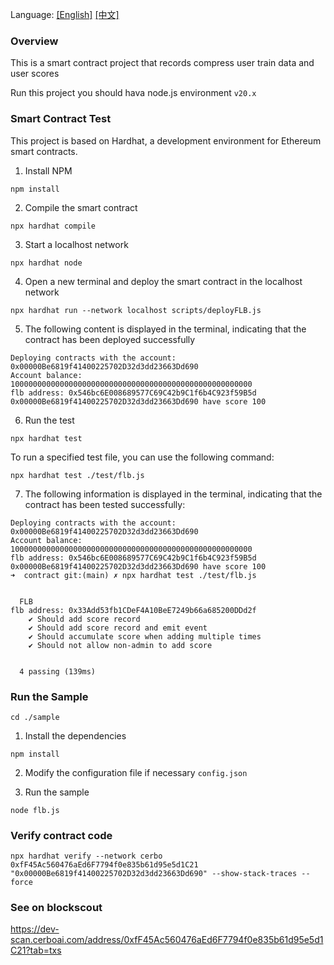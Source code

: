 Language: [[English]](./README.md) [[中文]](./README-cn.md)

### Overview
This is a smart contract project that records compress user train data and user scores 

Run this project you should hava node.js environment `v20.x`

### Smart Contract Test
This project is based on Hardhat, a development environment for Ethereum smart contracts.

1. Install NPM

`npm install
`

2. Compile the smart contract

`npx hardhat compile`

3. Start a localhost network

`npx hardhat node`

4. Open a new terminal and deploy the smart contract in the localhost network

`npx hardhat run --network localhost scripts/deployFLB.js`

5. The following content is displayed in the terminal, indicating that the contract has been deployed successfully

```shell
Deploying contracts with the account: 0x00000Be6819f41400225702D32d3dd23663Dd690
Account balance: 100000000000000000000000000000000000000000000000000000
flb address: 0x546bc6E008689577C69C42b9C1f6b4C923f59B5d
0x00000Be6819f41400225702D32d3dd23663Dd690 have score 100
```

6. Run the test

`npx hardhat test`

To run a specified test file, you can use the following command:

`npx hardhat test ./test/flb.js`

7. The following information is displayed in the terminal, indicating that the contract has been tested successfully:

```shell
Deploying contracts with the account: 0x00000Be6819f41400225702D32d3dd23663Dd690
Account balance: 100000000000000000000000000000000000000000000000000000
flb address: 0x546bc6E008689577C69C42b9C1f6b4C923f59B5d
0x00000Be6819f41400225702D32d3dd23663Dd690 have score 100
➜  contract git:(main) ✗ npx hardhat test ./test/flb.js


  FLB
flb address: 0x33Add53fb1CDeF4A10BeE7249b66a685200DDd2f
    ✔ Should add score record
    ✔ Should add score record and emit event
    ✔ Should accumulate score when adding multiple times
    ✔ Should not allow non-admin to add score


  4 passing (139ms)
```


### Run the Sample

`cd ./sample`

1. Install the dependencies

`npm install`

2. Modify the configuration file if necessary
`config.json`

3. Run the sample

`node flb.js`


### Verify contract code

`npx hardhat verify --network cerbo 0xfF45Ac560476aEd6F7794f0e835b61d95e5d1C21 "0x00000Be6819f41400225702D32d3dd23663Dd690" --show-stack-traces --force`

### See on blockscout

https://dev-scan.cerboai.com/address/0xfF45Ac560476aEd6F7794f0e835b61d95e5d1C21?tab=txs
